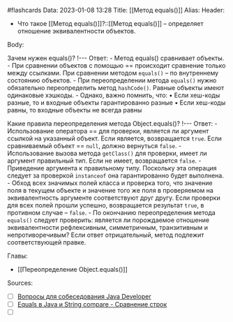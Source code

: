#flashcards
Data: 2023-01-08 13:28
Title: [[Метод equals()]]
Alias:
Header: 

- Что такое [[Метод equals()]]?::[[Метод equals()]] – определяет отношение эквивалентности объектов.
<!--SR:!2023-02-05,2,150-->


Body:

Зачем нужен equals()? 
!---
Ответ: 
	- Метод equals() сравнивает объекты. 
	- При сравнении объектов с помощью == происходит сравнение только между ссылками. При сравнении методом `equals()` – по внутреннему состоянию объектов. 
	- При переопределении метода `equals()` нужно обязательно переопределить метод `hashCode()`. Равные объекты имеют одинаковые хэшкоды.
	- Однако, важно помнить, что:
		• Если хеш-коды разные, то и входные объекты гарантированно разные
		• Если хеш-коды равны, то входные объекты не всегда равны
<!--SR:!2023-02-05,1,130-->




Какие правила переопределения метода Object.equals()?
!---
Ответ:
	- Использование оператора == для проверки, является ли аргумент ссылкой на указанный объект. Если является, возвращается `true`. Если сравниваемый объект == `null`, должно вернуться `false`.
	- Использование вызова метода `getClass()` для проверки, имеет ли аргумент правильный тип. Если не имеет, возвращается `false`.
	- Приведение аргумента к правильному типу. Поскольку эта операция следует за проверкой `instanceof` она гарантированно будет выполнена.
	- Обход всех значимых полей класса и проверка того, что значение поля в текущем объекте и значение того же поля в проверяемом на эквивалентность аргументе соответствуют друг другу. Если проверки для всех полей прошли успешно, возвращается результат `true`, в противном случае – `false`.
	- По окончанию переопределения метода `equals()` следует проверить:  является ли порождаемое отношение эквивалентности рефлексивным, симметричным, транзитивным и непротиворечивым? Если ответ отрицательный, метод подлежит соответствующей правке.
<!--SR:!2023-02-05,1,130-->




Главы:
- [[Переопределение Object.equals()]]


Sources:
- [ ] [Вопросы для собеседования Java Developer](https://github.com/enhorse/java-interview/blob/master/README.md#%D0%9E%D0%9E%D0%9F)
- [ ] [Equals в Java и String compare - Сравнение строк](https://javarush.com/groups/posts/equals-java-sravnenie-strok)
- [ ] []()
